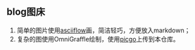## blog图床
1. 简单的图片使用[asciiflow](https://asciiflow.com/)画，简洁轻巧，方便放入markdown；
2. 复杂的图使用OmniGraffle绘制，使用[picgo](https://github.com/Molunerfinn/PicGo)上传到本仓库。
